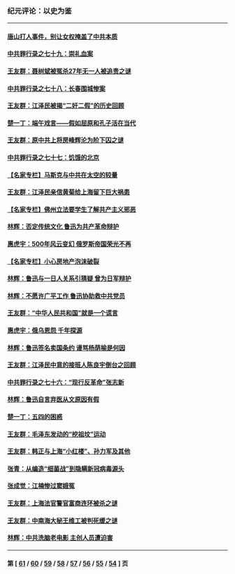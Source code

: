 ### 纪元评论：以史为鉴
---
#### [唐山打人事件，别让女权掩盖了中共本质](../../pages/nsc1028/n13757588.md) 
#### [中共罪行录之七十九：崇礼血案](../../pages/nsc1028/n13757521.md) 
#### [王友群：聂树斌被冤杀27年无一人被追责之谜](../../pages/nsc1028/n13757410.md) 
#### [中共罪行录之七十八：长春围城惨案](../../pages/nsc1028/n13753340.md) 
#### [王友群：江泽民被揭“二奸二假”的历史回顾](../../pages/nsc1028/n13752541.md) 
#### [楚一丁：端午戏言——假如屈原和孔子活在当代](../../pages/nsc1028/n13751814.md) 
#### [王友群：原中共上将房峰辉沦为阶下囚之谜](../../pages/nsc1028/n13746271.md) 
#### [中共罪行录之七十七：饥饿的北京](../../pages/nsc1028/n13742533.md) 
#### [【名家专栏】马斯克与中共在太空的较量](../../pages/nsc1028/n13741595.md) 
#### [王友群：江泽民亲信黄菊给上海留下巨大祸患](../../pages/nsc1028/n13738097.md) 
#### [【名家专栏】佛州立法要学生了解共产主义邪恶](../../pages/nsc1028/n13739214.md) 
#### [林辉：否定传统文化 鲁迅为共产革命辩护](../../pages/nsc1028/n13738481.md) 
#### [惠虎宇：500年风云变幻 俄罗斯帝国荣光不再](../../pages/nsc1028/n13738652.md) 
#### [【名家专栏】小心房地产泡沫破裂](../../pages/nsc1028/n13736895.md) 
#### [林辉：鲁迅与一日人关系引猜疑 曾为日军辩护](../../pages/nsc1028/n13736182.md) 
#### [林辉：不愿许广平工作 鲁迅协助救中共党员](../../pages/nsc1028/n13732075.md) 
#### [王友群：“中华人民共和国”就是一个谎言](../../pages/nsc1028/n13729052.md) 
#### [惠虎宇：俄乌恩怨 千年探源](../../pages/nsc1028/n13727306.md) 
#### [林辉：鲁迅签名卖国条约 谩骂杨荫榆是何因](../../pages/nsc1028/n13728824.md) 
#### [王友群：江泽民中意的接班人陈良宇倒台之回顾](../../pages/nsc1028/n13727137.md) 
#### [中共罪行录之七十六：“现行反革命”张志新](../../pages/nsc1028/n13726926.md) 
#### [林辉：鲁迅自言弃医从文原因有假](../../pages/nsc1028/n13727240.md) 
#### [楚一丁：五四的困惑](../../pages/nsc1028/n13725250.md) 
#### [王友群：毛泽东发动的“挖祖坟”运动](../../pages/nsc1028/n13723639.md) 
#### [王友群：韩正与上海“小红楼”、孙力军及其他](../../pages/nsc1028/n13719454.md) 
#### [张青：从编造“细菌战”到隐瞒新冠病毒源头](../../pages/nsc1028/n13713424.md) 
#### [张成觉：江楠惨过窦娥冤](../../pages/nsc1028/n13713593.md) 
#### [王友群：上海法官警官富商连环被杀之谜](../../pages/nsc1028/n13712763.md) 
#### [王友群：中南海大秘王维工被判死缓之谜](../../pages/nsc1028/n13705201.md) 
#### [林辉：中共洗脑老电影 主创人员遭迫害](../../pages/nsc1028/n13699437.md) 

---
#### 第 [ [61](./61.md) / [60](./60.md) / [59](./59.md) / [58](./58.md) / [57](./57.md) / [56](./56.md) / [55](./55.md) / [54](./54.md) ] 页

